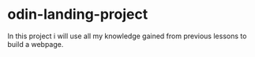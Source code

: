# odin-landing-project

In this project i will use all my knowledge gained from previous lessons to build a webpage.